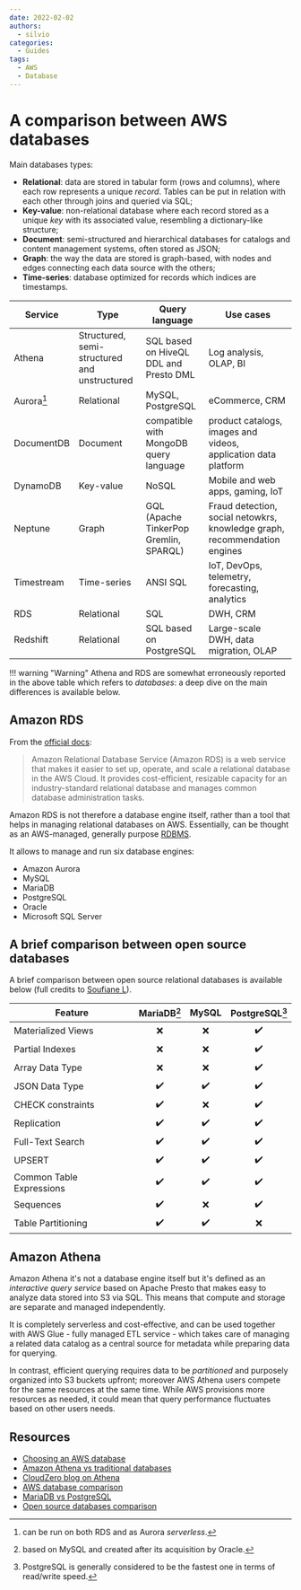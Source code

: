 ```yaml
---
date: 2022-02-02
authors:
  - silvio
categories:
  - Guides
tags:
  - AWS
  - Database
---
```


# A comparison between AWS databases

Main databases types:

- **Relational**: data are stored in tabular form (rows and columns), where each row represents a unique _record_. Tables can be put in relation with each other through joins and queried via SQL;
- **Key-value**: non-relational database where each record stored as a unique _key_ with its associated value, resembling a dictionary-like structure;
- **Document**: semi-structured and hierarchical databases for catalogs and content management systems, often stored as JSON;
- **Graph**: the way the data are stored is graph-based, with nodes and edges connecting each data source with the others;
- **Time-series**: database optimized for records which indices are timestamps.

<!-- more -->

|   Service  |                      Type                     |            Query language              |                               Use cases                                   |
| -----------| --------------------------------------------- |----------------------------------------|---------------------------------------------------------------------------|
| Athena     | Structured, semi-structured and unstructured  | SQL based on HiveQL DDL and Presto DML | Log analysis, OLAP, BI                                                    |
| Aurora[^1] | Relational                                    | MySQL, PostgreSQL                      | eCommerce, CRM                                                            |
| DocumentDB | Document                                      | compatible with MongoDB query language | product catalogs, images and videos, application data platform            |
| DynamoDB   | Key-value                                     | NoSQL                                  | Mobile and web apps, gaming, IoT                                          |
| Neptune    | Graph                                         | GQL (Apache TinkerPop Gremlin, SPARQL) | Fraud detection, social netowkrs, knowledge graph, recommendation engines |
| Timestream | Time-series                                   | ANSI SQL                               | IoT, DevOps, telemetry, forecasting, analytics                            |
| RDS        | Relational                                    | SQL                                    | DWH, CRM                                                                  |
| Redshift   | Relational                                    | SQL based on PostgreSQL                | Large-scale DWH, data migration, OLAP                                     |

!!! warning "Warning"
    Athena and RDS are somewhat erroneously reported in the above table which refers to _databases_: a deep dive on the main differences is available below.

## Amazon RDS

From the [official docs](https://docs.aws.amazon.com/AmazonRDS/latest/UserGuide/Welcome.html):

> Amazon Relational Database Service (Amazon RDS) is a web service that makes it easier to set up, operate, and scale a relational database in the AWS Cloud. It provides cost-efficient, resizable capacity for an industry-standard relational database and manages common database administration tasks.

Amazon RDS is not therefore a database engine itself, rather than a tool that helps in managing relational databases on AWS. Essentially, can be thought as an AWS-managed, generally purpose [RDBMS](https://en.wikipedia.org/wiki/Relational_database#RDBMS).

It allows to manage and run six database engines:

- Amazon Aurora
- MySQL
- MariaDB
- PostgreSQL
- Oracle
- Microsoft SQL Server

## A brief comparison between open source databases

A brief comparison between open source relational databases is available below (full credits to [Soufiane L](https://stackshare.io/stackups/mariadb-vs-mysql-vs-postgresql)).

|          Feature         | MariaDB[^2] | MySQL | PostgreSQL[^3] |
|--------------------------|:-----------:|:-----:|:--------------:|
| Materialized Views       |    ❌      |  ❌   |     ✔️         |
| Partial Indexes          |    ❌      |  ❌   |     ✔️         |
| Array Data Type          |    ❌      |  ❌   |     ✔️         |
| JSON Data Type           |    ✔️      |  ✔️   |     ✔️         |
| CHECK constraints        |    ✔️      |  ❌   |     ✔️         |
| Replication              |    ✔️      |  ✔️   |     ✔️         |
| Full-Text Search         |    ✔️      |  ✔️   |     ✔️         |
| UPSERT                   |    ✔️      |  ✔️   |     ✔️         |
| Common Table Expressions |    ✔️      |  ✔️   |     ✔️         |
| Sequences                |    ✔️      |  ❌   |     ✔️         |
| Table Partitioning       |    ✔️      |  ✔️   |     ❌         |

## Amazon Athena

Amazon Athena it's not a database engine itself but it's defined as an _interactive query service_ based on Apache Presto that makes easy to analyze data stored into S3 via SQL. This means that compute and storage are separate and managed independently.

It is completely serverless and cost-effective, and can be used together with AWS Glue - fully managed ETL service - which takes care of managing a related data catalog as a central source for metadata while preparing data for querying.

In contrast, efficient querying requires data to be _partitioned_ and purposely organized into S3 buckets upfront; moreover AWS Athena users compete for the same resources at the same time. While AWS provisions more resources as needed, it could mean that query performance fluctuates based on other users needs.

## Resources

- [Choosing an AWS database](https://www.jeffersonfrank.com/insights/choosing-an-aws-database)
- [Amazon Athena vs traditional databases](https://www.upsolver.com/blog/comparing-amazon-athena-traditional-databases)
- [CloudZero blog on Athena](https://www.cloudzero.com/blog/aws-athena)
- [AWS database comparison](https://www.justaftermidnight247.com/insights/rds-redshift-dynamodb-and-aurora-how-do-aws-managed-databases-compare/)
- [MariaDB vs PostgreSQL](https://hevodata.com/learn/mariadb-vs-postgresql/)
- [Open source databases comparison](https://opensource.com/article/19/1/open-source-databases)

[^1]: can be run on both RDS and as Aurora _serverless_.
[^2]: based on MySQL and created after its acquisition by Oracle.
[^3]: PostgreSQL is generally considered to be the fastest one in terms of read/write speed.
